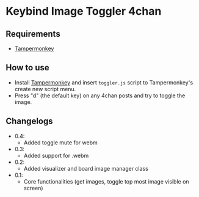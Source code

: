 # Keybind Image Toggler 4chan

## Requirements
- [Tampermonkey](https://chrome.google.com/webstore/detail/tampermonkey/dhdgffkkebhmkfjojejmpbldmpobfkfo?hl=en)

## How to use
- Install [Tampermonkey](https://chrome.google.com/webstore/detail/tampermonkey/dhdgffkkebhmkfjojejmpbldmpobfkfo?hl=en) and insert `toggler.js` script to Tampermonkey's create new script menu.
- Press "d" (the default key) on any 4chan posts and try to toggle the image.

## Changelogs
- 0.4:
    - Added toggle mute for webm
- 0.3:
    - Added support for .webm
- 0.2:
    - Added visualizer and board image manager class
- 0.1:
    - Core functionalities (get images, toggle top most image visible on screen)